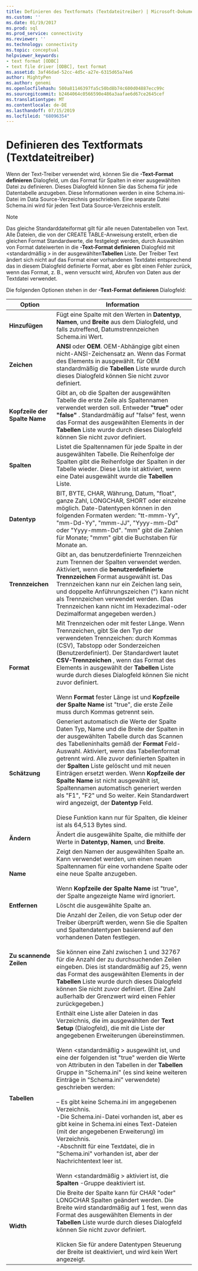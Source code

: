 ```yaml
---
title: Definieren des Textformats (Textdateitreiber) | Microsoft-Dokumentation
ms.custom: ''
ms.date: 01/19/2017
ms.prod: sql
ms.prod_service: connectivity
ms.reviewer: ''
ms.technology: connectivity
ms.topic: conceptual
helpviewer_keywords:
- text format [ODBC]
- text file driver [ODBC], text format
ms.assetid: 3af46dad-52cc-4d5c-a27e-6315d65a74e6
author: MightyPen
ms.author: genemi
ms.openlocfilehash: 500a81146397fa5c50bd8b74c600d04887ecc99c
ms.sourcegitcommit: b2464064c0566590e486a3aafae6d67ce2645cef
ms.translationtype: MT
ms.contentlocale: de-DE
ms.lasthandoff: 07/15/2019
ms.locfileid: "68096354"
---
```

# <a name="defining-text-format-text-file-driver"></a>Definieren des Textformats (Textdateitreiber)
Wenn der Text-Treiber verwendet wird, können Sie die **-Text-Format definieren** Dialogfeld, um das Format für Spalten in einer ausgewählten Datei zu definieren. Dieses Dialogfeld können Sie das Schema für jede Datentabelle anzugeben. Diese Informationen werden in eine Schema.ini-Datei im Data Source-Verzeichnis geschrieben. Eine separate Datei Schema.ini wird für jeden Text Data Source-Verzeichnis erstellt.  
  
> [!NOTE]  
>  Das gleiche Standarddateiformat gilt für alle neuen Datentabellen von Text. Alle Dateien, die von der CREATE TABLE-Anweisung erstellt, erben die gleichen Format Standardwerte, die festgelegt werden, durch Auswählen von Format dateiwerten in die **-Text-Format definieren** Dialogfeld mit \<standardmäßig > in der ausgewählten**Tabellen** Liste. Der Treiber Text ändert sich nicht auf das Format einer vorhandenen Textdatei entsprechend das in diesem Dialogfeld definierte Format, aber es gibt einen Fehler zurück, wenn das Format, z. B., wenn versucht wird, Abrufen von Daten aus der Textdatei verwendet.  
  
 Die folgenden Optionen stehen in der **-Text-Format definieren** Dialogfeld:  
  
|Option|Information|  
|------------|-----------------|  
|**Hinzufügen**|Fügt eine Spalte mit den Werten in **Datentyp**, **Namen**, und **Breite** aus dem Dialogfeld, und falls zutreffend, Datumstrennzeichen Schema.ini Wert.|  
|**Zeichen**|**ANSI** oder **OEM**. OEM-Abhängige gibt einen nicht-ANSI-Zeichensatz an. Wenn das Format des Elements in ausgewählt. für OEM standardmäßig die **Tabellen** Liste wurde durch dieses Dialogfeld können Sie nicht zuvor definiert.|  
|**Kopfzeile der Spalte Name**|Gibt an, ob die Spalten der ausgewählten Tabelle die erste Zeile als Spaltennamen verwendet werden soll. Entweder **"true"** oder **"false"** . Standardmäßig auf "false" fest, wenn das Format des ausgewählten Elements in der **Tabellen** Liste wurde durch dieses Dialogfeld können Sie nicht zuvor definiert.|  
|**Spalten**|Listet die Spaltennamen für jede Spalte in der ausgewählten Tabelle. Die Reihenfolge der Spalten gibt die Reihenfolge der Spalten in der Tabelle wieder. Diese Liste ist aktiviert, wenn eine Datei ausgewählt wurde die **Tabellen** Liste.|  
|**Datentyp**|BIT, BYTE, CHAR, Währung, Datum, "float", ganze Zahl, LONGCHAR, SHORT oder einzelne möglich. Date-Datentypen können in den folgenden Formaten werden: "tt-mmm-Yy", "mm-Dd-Yy", "mmm-JJ", "Yyyy-mm-Dd" oder "Yyyy-mmm-Dd". "mm" gibt die Zahlen für Monate; "mmm" gibt die Buchstaben für Monate an.|  
|**Trennzeichen**|Gibt an, das benutzerdefinierte Trennzeichen zum Trennen der Spalten verwendet werden. Aktiviert, wenn die **benutzerdefinierte Trennzeichen** Format ausgewählt ist. Das Trennzeichen kann nur ein Zeichen lang sein, und doppelte Anführungszeichen (") kann nicht als Trennzeichen verwendet werden. (Das Trennzeichen kann nicht im Hexadezimal-oder Dezimalformat angegeben werden.)|  
|**Format**|Mit Trennzeichen oder mit fester Länge. Wenn Trennzeichen, gibt Sie den Typ der verwendeten Trennzeichen: durch Kommas (CSV), Tabstopp oder Sonderzeichen (Benutzerdefiniert). Der Standardwert lautet **CSV-Trennzeichen** , wenn das Format des Elements in ausgewählt der **Tabellen** Liste wurde durch dieses Dialogfeld können Sie nicht zuvor definiert.<br /><br /> Wenn **Format** fester Länge ist und **Kopfzeile der Spalte Name** ist "true", die erste Zeile muss durch Kommas getrennt sein.|  
|**Schätzung**|Generiert automatisch die Werte der Spalte Daten Typ, Name und die Breite der Spalten in der ausgewählten Tabelle durch das Scannen des Tabelleninhalts gemäß der **Format** Feld-Auswahl. Aktiviert, wenn das Tabellenformat getrennt wird. Alle zuvor definierten Spalten in der **Spalten** Liste gelöscht und mit neuen Einträgen ersetzt werden. Wenn **Kopfzeile der Spalte Name** ist nicht ausgewählt ist, Spaltennamen automatisch generiert werden als "F1", "F2" und So weiter. Kein Standardwert wird angezeigt, der **Datentyp** Feld.<br /><br /> Diese Funktion kann nur für Spalten, die kleiner ist als 64,513 Bytes sind.|  
|**Ändern**|Ändert die ausgewählte Spalte, die mithilfe der Werte in **Datentyp**, **Namen**, und **Breite**.|  
|**Name**|Zeigt den Namen der ausgewählten Spalte an. Kann verwendet werden, um einen neuen Spaltennamen für eine vorhandene Spalte oder eine neue Spalte anzugeben.<br /><br /> Wenn **Kopfzeile der Spalte Name** ist "true", der Spalte angezeigte Name wird ignoriert.|  
|**Entfernen**|Löscht die ausgewählte Spalte an.|  
|**Zu scannende Zeilen**|Die Anzahl der Zeilen, die von Setup oder der Treiber überprüft werden, wenn Sie die Spalten und Spaltendatentypen basierend auf den vorhandenen Daten festlegen.<br /><br /> Sie können eine Zahl zwischen 1 und 32767 für die Anzahl der zu durchsuchenden Zeilen eingeben. Dies ist standardmäßig auf 25, wenn das Format des ausgewählten Elements in der **Tabellen** Liste wurde durch dieses Dialogfeld können Sie nicht zuvor definiert. (Eine Zahl außerhalb der Grenzwert wird einen Fehler zurückgegeben.)|  
|**Tabellen**|Enthält eine Liste aller Dateien in das Verzeichnis, die im ausgewählten der **Text Setup** (Dialogfeld), die mit die Liste der angegebenen Erweiterungen übereinstimmen.<br /><br /> Wenn \<standardmäßig > ausgewählt ist, und eine der folgenden ist "true" werden die Werte von Attributen in den Tabellen in der **Tabellen** Gruppe in "Schema.ini" (es sind keine weiteren Einträge in "Schema.ini" verwendete) geschrieben werden:<br /><br /> – Es gibt keine Schema.ini im angegebenen Verzeichnis.<br />-Die Schema.ini-Datei vorhanden ist, aber es gibt keine in Schema.ini eines Text-Dateien (mit der angegebenen Erweiterung) im Verzeichnis.<br />-Abschnitt für eine Textdatei, die in "Schema.ini" vorhanden ist, aber der Nachrichtentext leer ist.<br /><br /> Wenn \<standardmäßig > aktiviert ist, die **Spalten** -Gruppe deaktiviert ist.|  
|**Width**|Die Breite der Spalte kann für CHAR "oder" LONGCHAR Spalten geändert werden. Die Breite wird standardmäßig auf 1 fest, wenn das Format des ausgewählten Elements in der **Tabellen** Liste wurde durch dieses Dialogfeld können Sie nicht zuvor definiert.<br /><br /> Klicken Sie für andere Datentypen Steuerung der Breite ist deaktiviert, und wird kein Wert angezeigt.|
